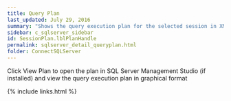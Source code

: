 ```yaml
---
title: Query Plan
last_updated: July 29, 2016
summary: "Shows the query execution plan for the selected session in XML."
sidebar: c_sqlserver_sidebar
id: SessionPlan.lblPlanHandle
permalink: sqlserver_detail_queryplan.html
folder: ConnectSQLServer
---
```


Click View Plan to open the plan in SQL Server Management Studio (if installed) and view the query execution plan in graphical format


{% include links.html %}
